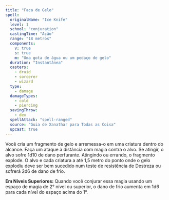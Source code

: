 ```yaml
---
title: "Faca de Gelo"
spell:
  originalName: "Ice Knife"
  level: 1
  school: "conjuration"
  castingTime: "Ação"
  range: "18 metros"
  components:
    v: true
    s: true
    m: "Uma gota de água ou um pedaço de gelo"
  duration: "Instantânea"
  casters:
    - druid
    - sorcerer
    - wizard
  type:
    - damage
  damageTypes:
    - cold
    - piercing
  savingThrow:
    - dex
  spellAttack: "spell-ranged"
  source: "Guia de Xanathar para Todas as Coisa"
  upcast: true
---
```


Você cria um fragmento de gelo e arremessa-o em uma criatura dentro do alcance. Faça um ataque à distância com magia contra o alvo. Se atingir, o alvo sofre 1d10 de dano perfurante. Atingindo ou errando, o fragmento explode. O alvo e cada criatura a até 1,5 metro do ponto onde o gelo explodiu deve ser bem sucedido num teste de resistência de Destreza ou sofrerá 2d6 de dano de frio.

**Em Níveis Superiores:** Quando você conjurar essa magia usando um espaço de magia de 2° nível ou superior, o dano de frio aumenta em 1d6 para cada nível do espaço acima do 1°.
